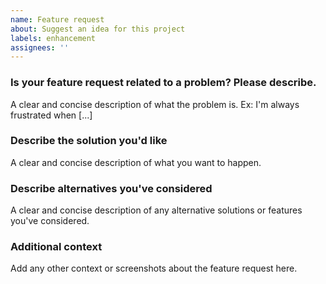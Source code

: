 ```yaml
---
name: Feature request
about: Suggest an idea for this project
labels: enhancement
assignees: ''
---
```


### Is your feature request related to a problem? Please describe.
A clear and concise description of what the problem is. Ex: I'm always frustrated when [...]

### Describe the solution you'd like
A clear and concise description of what you want to happen.

### Describe alternatives you've considered
A clear and concise description of any alternative solutions or features you've considered.

### Additional context
Add any other context or screenshots about the feature request here.
